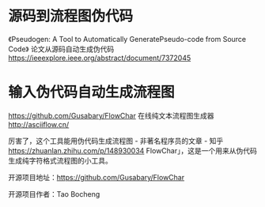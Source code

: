

# 源码到流程图伪代码


《Pseudogen: A Tool to Automatically GeneratePseudo-code from Source Code》
论文从源码自动生成伪代码
https://ieeexplore.ieee.org/abstract/document/7372045



# 输入伪代码自动生成流程图
https://github.com/Gusabary/FlowChar  在线纯文本流程图生成器 http://asciiflow.cn/





厉害了，这个工具能用伪代码生成流程图 - 非著名程序员的文章 - 知乎
https://zhuanlan.zhihu.com/p/148930034 FlowChar」，这是一个用来从伪代码生成纯字符格式流程图的小工具。

开源项目地址：https://github.com/Gusabary/FlowChar

开源项目作者：Tao Bocheng























































